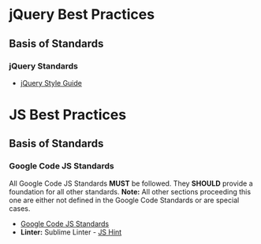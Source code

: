 # jQuery Best Practices

## Basis of Standards

### jQuery Standards
* [jQuery Style Guide](http://contribute.jquery.org/style-guide/js/)

# JS Best Practices

## Basis of Standards

### Google Code JS Standards
All Google Code JS Standards **MUST** be followed.  They **SHOULD** provide a foundation
for all other standards.  **Note:** All other sections proceeding this one are either not defined in the Google Code Standards or are special cases.

* [Google Code JS Standards](http://google-styleguide.googlecode.com/svn/trunk/javascriptguide.xml)
* **Linter:** Sublime Linter - [JS Hint](http://www.jshint.com/)



